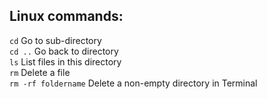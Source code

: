 ## Linux commands:
``` cd ``` Go to sub-directory  
``` cd .. ``` Go back to directory  
``` ls ``` List files in this directory  
``` rm ``` Delete a file  
``` rm -rf foldername ``` Delete a non-empty directory in Terminal  


